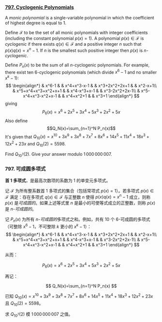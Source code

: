 ### [797. Cyclogenic Polynomials](https://pe.xiaoyaowudi.com/problem=797)

A *monic polynomial* is a single-variable polynomial in which the coefficient of highest degree is equal to 1.

Define $\mathcal{F}$ to be the set of all monic polynomials with integer coefficients (including the constant polynomial $p(x)=1$). A polynomial $p(x)\in\mathcal{F}$ is *cyclogenic* if there exists $q(x)\in\mathcal{F}$ and a positive integer $n$ such that $p(x)q(x)=x^n-1$. If $n$ is the smallest such positive integer then $p(x)$ is $n$*-cyclogenic*.

Define $P_n(x)$ to be the sum of all $n$-cyclogenic polynomials. For example, there exist ten 6-cyclogenic polynomials (which divide $x^6-1$ and no smaller $x^k-1$):
$$
\begin{align*}
& x^6-1 &  & x^4+x^3-x-1 &  & x^3+2x^2+2x+1 &  & x^2-x+1\\
 & x^5+x^4+x^3+x^2+x+1 &  & x^4-x^3+x-1 &  & x^3-2x^2+2x-1\\
 & x^5-x^4+x^3-x^2+x-1 &  & x^4+x^2+1 &  & x^3+1
\end{align*}
$$
giving
$$
P_6(x)=x^6+2x^5+3x^4+5x^3+2x^2+5x
$$
Also define
$$Q_N(x)=\sum_{n=1}^N P_n(x)$$
It's given that
$Q_{10}(x)=x^{10}+3x^9+3x^8+7x^7+8x^6+14x^5+11x^4+18x^3+12x^2+23x$ and $Q_{10}(2) = 5598$.

Find $Q_{10^7}(2)$. Give your answer modulo $1\,000\,000\,007$.

### 797. 可成圆多项式

**首 1 多项式**，是最高次数项的系数为 1 的单变元多项式。

记 $\mathcal{F}$ 为所有整系数首 1 多项式的集合（包括常项式 $p(x)=1$）。若多项式 $p(x)\in\mathcal{F}$ 满足：存在多项式 $q(x)\in\mathcal{F}$ 与正整数 $n$ 使得 $p(x)q(x)=x^n-1$ 成立，则称 $p(x)$ 是*可成圆的*。如果上述等式里 $n$ 是最小的可使等式成立的正整数，则称 $p(x)$ 是 $n$*-可成圆的*。


记 $P_n(x)$ 为所有 $n$*-可成圆的*多项式之和。例如，共有 10 个 6-可成圆的多项式（可整除 $x^6-1$，不可整除 $k$ 更小的 $x^k-1$）：
$$
\begin{align*}
& x^6-1 &  & x^4+x^3-x-1 &  & x^3+2x^2+2x+1 &  & x^2-x+1\\
 & x^5+x^4+x^3+x^2+x+1 &  & x^4-x^3+x-1 &  & x^3-2x^2+2x-1\\
 & x^5-x^4+x^3-x^2+x-1 &  & x^4+x^2+1 &  & x^3+1
\end{align*}
$$

从而：

$$
P_6(x)=x^6+2x^5+3x^4+5x^3+2x^2+5x
$$

再记：

$$
Q_N(x)=\sum_{n=1}^N P_n(x)
$$

已知 $Q_{10}(x)=x^{10}+3x^9+3x^8+7x^7+8x^6+14x^5+11x^4+18x^3+12x^2+23x$ 且 $Q_{10}(2) = 5598$。

求 $Q_{10^7}(2)$ 模 $1\,000\,000\,007$ 之值。